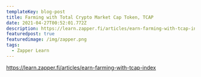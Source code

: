 ```yaml
---
templateKey: blog-post
title: Farming with Total Crypto Market Cap Token, TCAP
date: 2021-04-27T00:52:01.772Z
description: https://learn.zapper.fi/articles/earn-farming-with-tcap-index
featuredpost: true
featuredimage: /img/zapper.png
tags:
  - Zapper Learn
---
```

https://learn.zapper.fi/articles/earn-farming-with-tcap-index